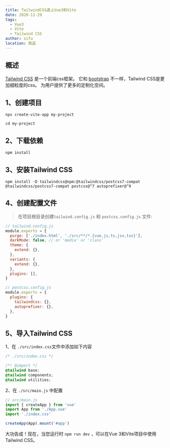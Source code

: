 ```yaml
---
title: TailwindCSS遇上Vue3和Vite
date: 2020-11-29
tags: 
  - Vue3
  - Vite
  - Tailwind CSS
author: sifu
location: 南昌
---
```


## 概述

[Tailwind CSS](https://tailwindcss.com/) 是一个前端css框架。
它和 [bootstrap](https://www.bootcss.com/) 不一样，Tailwind CSS是更加细粒度的css。
为用户提供了更多的定制化空间。


## 1、创建项目

```shell script
npx create-vite-app my-project

cd my-project
```

## 2、下载依赖

```shell script
npm install
```

## 3、安装Tailwind CSS

```shell script
npm install -D tailwindcss@npm:@tailwindcss/postcss7-compat @tailwindcss/postcss7-compat postcss@^7 autoprefixer@^9
```

## 4、创建配置文件

> 在项目根目录创建`tailwind.config.js` 和 `postcss.config.js` 文件:

```javascript
// tailwind.config.js
module.exports = {
  purge: ['./index.html', './src/**/*.{vue,js,ts,jsx,tsx}'],
  darkMode: false, // or 'media' or 'class'
  theme: {
    extend: {},
  },
  variants: {
    extend: {},
  },
  plugins: [],
}
```

```javascript
// postcss.config.js
module.exports = {
  plugins: {
    tailwindcss: {},
    autoprefixer: {},
  },
}
```

## 5、导入Tailwind CSS

1、在 `./src/index.css`文件中添加如下内容

```css
/* ./src/index.css */

/*! @import */
@tailwind base;
@tailwind components;
@tailwind utilities;
```

2、在 `./src/main.js` 中配置

```javascript
// src/main.js
import { createApp } from 'vue'
import App from './App.vue'
import './index.css'

createApp(App).mount('#app')
```

大功告成！现在，当您运行时 `npm run dev` ，可以在Vue 3和Vite项目中使用Tailwind CSS。
